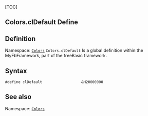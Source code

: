 [TOC]
## Colors.clDefault Define

## Definition
Namespace: [`Colors`](Colors.md)
`Colors.clDefault` Is a global definition within the MyFbFramework, part of the freeBasic framework.
## Syntax

```freeBasic
#define clDefault                  &H20000000
```

## See also
Namespace: [`Colors`](Colors.md)
